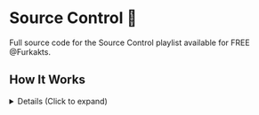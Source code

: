 # Source Control  🤙

Full source code for the Source Control playlist available for FREE @Furkakts. 

## How It Works

<details>
<summary> Details (Click to expand) </summary>
<br>
This is a test! lol

</details>
